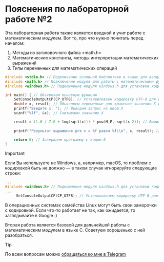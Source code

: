 # Пояснения по лабораторной работе №2

Эта лабораторная работа также является вводной и учит работе с математическим модулем.
Вот то, про что нужно почитать перед началом:
1. Методы из заголовочного файла <math.h>
2. Математические константы, методы интерпретации математических выражений
3. Типы переменных для математических операций

```c
#include <stdio.h> // Подключение основной библиотеки в языке для ввода/вывода
#include <math.h> // Подключение модуля для работы с математическими функциями
#include <windows.h> // Подключение модуля windows.h для установки кодировки вывода

int main() { // Объявляем основную функцию
    SetConsoleOutputCP(CP_UTF8); // Устанавливаем кодировку UTF-8 для вывода в консоли русских символов: иначе будут иероглифы
    double x, result; // Объявляем переменные для хранения значения X и результата выражения
    printf("Введите x: "); // Выводим запрос на ввод X
    scanf("%lf", &x); // Считываем значение X

    result = (1.0 / 7.0 + log(sqrt(x))) * pow(M_E, sqrt(x-2)); // Вычисляем значение выражения
    
    printf("Результат выражения для x = %f равен %f\\n", x, result); // Выводим результат для заданного X

    return 0; // Завершаем программу с кодом 0
}
```

> [!IMPORTANT]
> Если Вы используете не Windows, а, например, macOS, то проблем с кодировкой быть не должно — в таком случае игнорируйте следующие строки:
> ```c
> ...
> #include <windows.h> // Подключение модуля windows.h для установки кодировки вывода
> ...
>      SetConsoleOutputCP(CP_UTF8); // Устанавливаем кодировку UTF-8 для вывода в консоли русских символов: иначе будут иероглифы
> ```
>
> В операционных системах семейства Linux могут быть свои заморочки с кодировкой. Если что-то работает не так, как ожидается, то заглядывайте в Google :)

Вторая работа является базовой для дальнейшей работы с математическим модулем в языке С. Советуем хорошенько с ней разобраться.

> [!TIP]
> По всем вопросам можно [обращаться ко мне в Telegram](https://t.me/plunkzy)